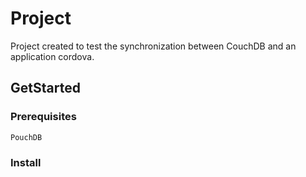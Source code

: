# Project
Project created to test the synchronization between CouchDB and an application cordova.

## GetStarted

### Prerequisites
```
PouchDB
```

### Install
